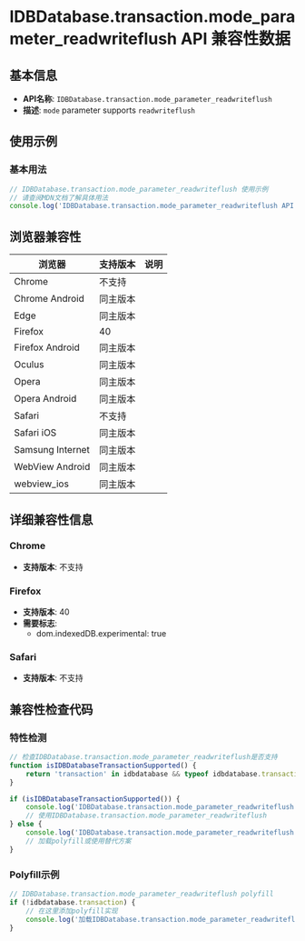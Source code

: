 # IDBDatabase.transaction.mode_parameter_readwriteflush API 兼容性数据

## 基本信息

- **API名称**: `IDBDatabase.transaction.mode_parameter_readwriteflush`
- **描述**: `mode` parameter supports `readwriteflush`

## 使用示例

### 基本用法

```javascript
// IDBDatabase.transaction.mode_parameter_readwriteflush 使用示例
// 请查阅MDN文档了解具体用法
console.log('IDBDatabase.transaction.mode_parameter_readwriteflush API');
```

## 浏览器兼容性

| 浏览器 | 支持版本 | 说明 |
|--------|----------|------|
| Chrome | 不支持 |  |
| Chrome Android | 同主版本 |  |
| Edge | 同主版本 |  |
| Firefox | 40 |  |
| Firefox Android | 同主版本 |  |
| Oculus | 同主版本 |  |
| Opera | 同主版本 |  |
| Opera Android | 同主版本 |  |
| Safari | 不支持 |  |
| Safari iOS | 同主版本 |  |
| Samsung Internet | 同主版本 |  |
| WebView Android | 同主版本 |  |
| webview_ios | 同主版本 |  |

## 详细兼容性信息

### Chrome

- **支持版本**: 不支持

### Firefox

- **支持版本**: 40
- **需要标志**: 
  - dom.indexedDB.experimental: true

### Safari

- **支持版本**: 不支持

## 兼容性检查代码

### 特性检测

```javascript
// 检查IDBDatabase.transaction.mode_parameter_readwriteflush是否支持
function isIDBDatabaseTransactionSupported() {
    return 'transaction' in idbdatabase && typeof idbdatabase.transaction === 'function';
}

if (isIDBDatabaseTransactionSupported()) {
    console.log('IDBDatabase.transaction.mode_parameter_readwriteflush 支持');
    // 使用IDBDatabase.transaction.mode_parameter_readwriteflush
} else {
    console.log('IDBDatabase.transaction.mode_parameter_readwriteflush 不支持，需要polyfill');
    // 加载polyfill或使用替代方案
}
```

### Polyfill示例

```javascript
// IDBDatabase.transaction.mode_parameter_readwriteflush polyfill
if (!idbdatabase.transaction) {
    // 在这里添加polyfill实现
    console.log('加载IDBDatabase.transaction.mode_parameter_readwriteflush polyfill');
}
```

